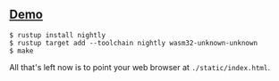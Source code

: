 ## [Demo](https://rmbreak.github.io/fractals/)

```
$ rustup install nightly
$ rustup target add --toolchain nightly wasm32-unknown-unknown
$ make
```

All that's left now is to point your web browser at `./static/index.html`.
